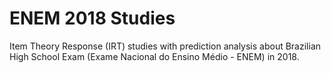 # ENEM 2018 Studies
Item Theory Response (IRT) studies with prediction analysis about Brazilian High School Exam (Exame Nacional do Ensino Médio - ENEM) in 2018.
